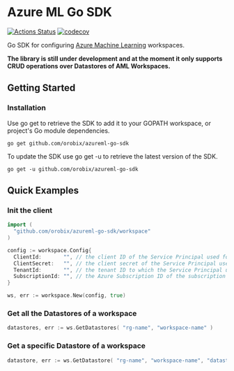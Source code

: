 # Azure ML Go SDK

[![Actions Status](https://github.com/orobix/azureml-go-sdk/workflows/test/badge.svg)](https://github.com/orobix/azureml-go-sdk/actions)
[![codecov](https://codecov.io/gh/orobix/azureml-go-sdk/branch/main/graph/badge.svg?token=IAWYQ199YY)](https://codecov.io/gh/orobix/azureml-go-sdk)

Go SDK for configuring [Azure Machine Learning](https://azure.microsoft.com/en-us/services/machine-learning/)
workspaces.

**The library is still under development and at the moment it only supports CRUD operations over Datastores of AML
Workspaces.**

## Getting Started

### Installation

Use go get to retrieve the SDK to add it to your GOPATH workspace, or project's Go module dependencies.

```shell
go get github.com/orobix/azureml-go-sdk
```

To update the SDK use go get -u to retrieve the latest version of the SDK.

```shell
go get -u github.com/orobix/azureml-go-sdk
```

## Quick Examples

### Init the client

```go
import (
  "github.com/orobix/azureml-go-sdk/workspace"
)

config := workspace.Config{
  ClientId:       "", // the client ID of the Service Principal used for authenticating with Azure
  ClientSecret:   "", // the client secret of the Service Principal used for authenticating with Azure
  TenantId:       "", // the tenant ID to which the Service Principal used for authenticating with Azure belongs to
  SubscriptionId: "", // the Azure Subscription ID of the subscription containing the AML Workspace
}

ws, err := workspace.New(config, true)
```

### Get all the Datastores of a workspace

```go
datastores, err := ws.GetDatastores( "rg-name", "workspace-name" )
```

### Get a specific Datastore of a workspace

```go
datastore, err := ws.GetDatastore( "rg-name", "workspace-name", "datastore-name" )
```
